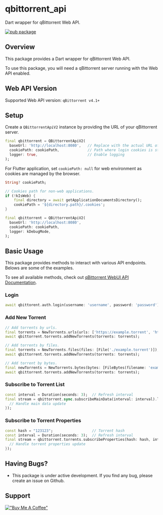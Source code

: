 # qbittorrent_api
Dart wrapper for qBittorrent Web API.

[![pub package](https://img.shields.io/pub/v/qbittorrent_api.svg)](https://pub.dev/packages/qbittorrent_api)

## Overview
This package provides a Dart wrapper for qBittorrent Web API.

To use this package, you will need a qBittorrent server running with the Web API enabled. 

## Web API Version
Supported Web API version: `qBittorrent v4.1+`

## Setup
Create a `QBittorrentApiV2` instance by providing the URL of your qBittorrent server.
```dart
final qbittorrent = QBittorrentApiV2(
  baseUrl: 'http://localhost:8080',   // Replace with the actual URL of your qBittorrent server
  cookiePath: cookiePath,             // Path where login cookies is stored
  logger: true,                       // Enable logging
);
```

For Flutter application, set `cookiePath: null` for web environment as cookies are managed by the browser.
```dart
String? cookiePath;

// Cookies path for non-web applications.
if (!kIsWeb) {
    final directory = await getApplicationDocumentsDirectory();
    cookiePath = '${directory.path}/.cookies';
}

final qbittorrent = QBittorrentApiV2(
  baseUrl: 'http://localhost:8080',
  cookiePath: cookiePath,
  logger: kDebugMode,
);
```

## Basic Usage
This package provides methods to interact with various API endpoints. Belows are some of the examples.

To see all available methods, check out [qBittorrent WebUI API Documentation](https://github.com/qbittorrent/qBittorrent/wiki/WebUI-API-(qBittorrent-4.1)).

### Login
```dart
await qbittorent.auth.login(username: 'username', password: 'password');
```

### Add New Torrent
```dart
// Add torrents by urls.
final torrents = NewTorrents.urls(urls: ['https://example.torrent', 'https://example-2.torrent']);
await qbittorrent.torrents.addNewTorrents(torrents: torrents);

// Add torrents by files.
final torrents = NewTorrents.files(files: [File('./example.torrent')]);
await qbittorrent.torrents.addNewTorrents(torrents: torrents);

// Add torrent by bytes.
final newTorrents = NewTorrents.bytes(bytes: [FileBytes(filename: 'example.torrent', bytes: bytes)]);
await qbittorrent.torrents.addNewTorrents(torrents: torrents);
```

### Subscribe to Torrent List
```dart
const interval = Duration(seconds: 3);  // Refresh interval
final stream = qbittorrent.sync.subscribeMainData(interval: interval).listen((data) {
  // Handle main data update
});
```

### Subscribe to Torrent Properties
```dart
const hash = "123123";                  // Torrent hash
const interval = Duration(seconds: 3);  // Refresh interval
final stream = qbittorrent.torrents.subscribeProperties(hash: hash, interval: interval).listen((data) {
  // Handle torrent properties update
});
```

## Having Bugs?
- This package is under active development. If you find any bug, please create an issue on Github.

## Support
[!["Buy Me A Coffee"](https://www.buymeacoffee.com/assets/img/guidelines/download-assets-sm-1.svg)](https://buymeacoffee.com/yosemiteyss)